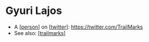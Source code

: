 # Gyuri Lajos

- A [[person]] on [[twitter]]: https://twitter.com/TrailMarks
- See also: [[trailmarks]]


[//begin]: # "Autogenerated link references for markdown compatibility"
[person]: person "Person"
[twitter]: twitter "Twitter"
[trailmarks]: trailmarks "Trailmarks"
[//end]: # "Autogenerated link references"